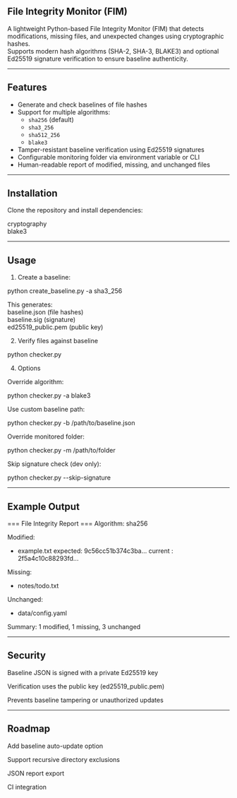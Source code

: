 ## File Integrity Monitor (FIM)

A lightweight Python-based File Integrity Monitor (FIM) that detects modifications, missing files, and unexpected changes using cryptographic hashes.  
Supports modern hash algorithms (SHA-2, SHA-3, BLAKE3) and optional Ed25519 signature verification to ensure baseline authenticity.  

---

## Features
- Generate and check baselines of file hashes
- Support for multiple algorithms:
  - `sha256` (default)
  - `sha3_256`
  - `sha512_256`
  - `blake3`
- Tamper-resistant baseline verification using Ed25519 signatures
- Configurable monitoring folder via environment variable or CLI
- Human-readable report of modified, missing, and unchanged files

---

## Installation

Clone the repository and install dependencies:  

cryptography  
blake3  

---

## Usage
1. Create a baseline:
   
python create_baseline.py -a sha3_256

This generates:  
baseline.json (file hashes)  
baseline.sig (signature)  
ed25519_public.pem (public key)  

2. Verify files against baseline

python checker.py

4. Options

Override algorithm:

python checker.py -a blake3

Use custom baseline path:

python checker.py -b /path/to/baseline.json

Override monitored folder:

python checker.py -m /path/to/folder

Skip signature check (dev only):

python checker.py --skip-signature

---

## Example Output

=== File Integrity Report ===
Algorithm: sha256

Modified:
 - example.txt
    expected: 9c56cc51b374c3ba...
    current : 2f5a4c10c88293fd...

Missing:
 - notes/todo.txt

Unchanged:
 - data/config.yaml

Summary: 1 modified, 1 missing, 3 unchanged

---

## Security

Baseline JSON is signed with a private Ed25519 key

Verification uses the public key (ed25519_public.pem)

Prevents baseline tampering or unauthorized updates

---

## Roadmap

Add baseline auto-update option

Support recursive directory exclusions

JSON report export

CI integration
